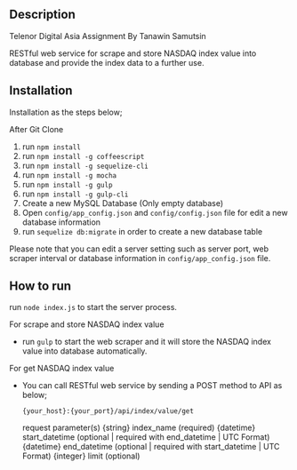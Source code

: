 ## Description

Telenor Digital Asia Assignment By Tanawin Samutsin

RESTful web service for scrape and store NASDAQ index value into database and provide the index data to a further use.

## Installation

Installation as the steps below;

After Git Clone
1. run `npm install`
2. run `npm install -g coffeescript`
3. run `npm install -g sequelize-cli`
4. run `npm install -g mocha`
5. run `npm install -g gulp`
6. run `npm install -g gulp-cli`
7. Create a new MySQL Database (Only empty database)
8. Open `config/app_config.json` and `config/config.json` file for edit a new database information
9. run `sequelize db:migrate` in order to create a new database table

Please note that you can edit a server setting such as server port, web scraper interval or database information in `config/app_config.json` file.

## How to run

run `node index.js` to start the server process.

For scrape and store NASDAQ index value
- run `gulp` to start the web scraper and it will store the NASDAQ index value into database automatically.

For get NASDAQ index value
- You can call RESTful web service by sending a POST method to API as below;

	`{your_host}:{your_port}/api/index/value/get`

	request parameter(s)
		{string}	index_name		(required)
		{datetime}	start_datetime	(optional | required with end_datetime | UTC Format)
		{datetime}	end_datetime	(optional | required with start_datetime | UTC Format)
		{integer}	limit			(optional)

